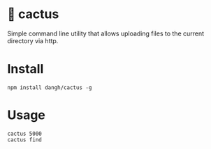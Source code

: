 # 🌵 cactus

Simple command line utility that allows uploading files to the current directory via http.

# Install

```
npm install dangh/cactus -g
```

# Usage

```
cactus 5000
cactus find
```
